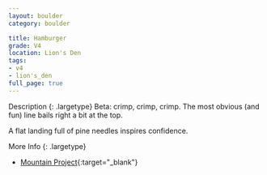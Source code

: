 ```yaml
---
layout: boulder
category: boulder

title: Hamburger
grade: V4
location: Lion's Den
tags:
- v4
- lion's_den
full_page: true
---
```



Description
{: .largetype}
Beta: crimp, crimp, crimp. The most obvious (and fun) line bails right a bit at the top.

A flat landing full of pine needles inspires confidence.

More Info
{: .largetype}
- [Mountain Project](https://www.mountainproject.com/route/106658412/hamburger){:target="_blank"}
